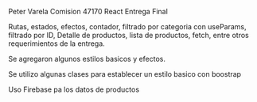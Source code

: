 
Peter Varela
Comision 47170
React Entrega Final

Rutas, estados, efectos, contador, filtrado por categoria con useParams, filtrado por ID, Detalle de productos, lista de productos, fetch, entre otros requerimientos de la entrega.

Se agregaron algunos estilos basicos y efectos.

Se utilizo algunas clases para establecer un estilo basico con boostrap

Uso Firebase pa los datos de productos
